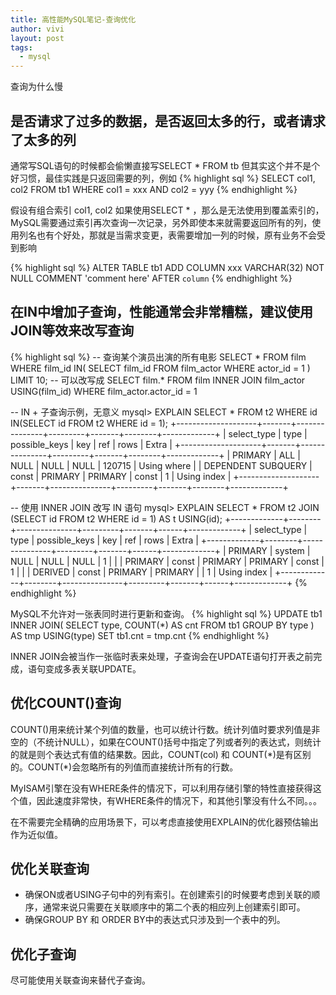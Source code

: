 ```yaml
---
title: 高性能MySQL笔记-查询优化
author: vivi
layout: post
tags:
  - mysql
---
```

查询为什么慢

## 是否请求了过多的数据，是否返回太多的行，或者请求了太多的列
通常写SQL语句的时候都会偷懒直接写SELECT * FROM tb 但其实这个并不是个好习惯，最佳实践是只返回需要的列，例如
{% highlight sql %}
SELECT col1, col2 FROM tb1 WHERE col1 = xxx AND col2 = yyy
{% endhighlight %}

假设有组合索引 col1, col2 如果使用SELECT * ，那么是无法使用到覆盖索引的，MySQL需要通过索引再次查询一次记录，另外即使本来就需要返回所有的列，使用列名也有个好处，那就是当需求变更，表需要增加一列的时候，原有业务不会受到影响

{% highlight sql %}
ALTER TABLE tb1 ADD COLUMN xxx VARCHAR(32) NOT NULL COMMENT 'comment here' AFTER `column`
{% endhighlight %}

## 在IN中增加子查询，性能通常会非常糟糕，建议使用JOIN等效来改写查询
{% highlight sql %}
-- 查询某个演员出演的所有电影
SELECT * FROM film WHERE film_id IN(
    SELECT film_id FROM film_actor WHERE actor_id = 1
) LIMIT 10;
-- 可以改写成
SELECT film.* FROM film INNER JOIN film_actor USING(film_id) WHERE film_actor.actor_id = 1


-- IN + 子查询示例，无意义
mysql> EXPLAIN SELECT * FROM t2 WHERE id IN(SELECT id FROM t2 WHERE id = 1);
+--------------------+-------+---------------+---------+-------+--------+-------------+
| select_type        | type  | possible_keys | key     | ref   | rows   | Extra       |
+--------------------+-------+---------------+---------+-------+--------+-------------+
| PRIMARY            | ALL   | NULL          | NULL    | NULL  | 120715 | Using where |
| DEPENDENT SUBQUERY | const | PRIMARY       | PRIMARY | const |      1 | Using index |
+--------------------+-------+---------------+---------+-------+--------+-------------+

-- 使用 INNER JOIN 改写 IN 语句
mysql> EXPLAIN SELECT * FROM t2 JOIN (SELECT id FROM t2 WHERE id = 1) AS t USING(id);
+-------------+--------+---------------+---------+-------+------+-------------+
| select_type | type   | possible_keys | key     | ref   | rows | Extra       |
+-------------+--------+---------------+---------+-------+------+-------------+
| PRIMARY     | system | NULL          | NULL    | NULL  |    1 |             |
| PRIMARY     | const  | PRIMARY       | PRIMARY | const |    1 |             |
| DERIVED     | const  | PRIMARY       | PRIMARY |       |    1 | Using index |
+-------------+--------+---------------+---------+-------+------+-------------+
{% endhighlight %}

MySQL不允许对一张表同时进行更新和查询。
{% highlight sql %}
UPDATE tb1 INNER JOIN(
    SELECT type, COUNT(*) AS cnt FROM tb1 GROUP BY type
) AS tmp USING(type)
SET tb1.cnt = tmp.cnt
{% endhighlight %}

INNER JOIN会被当作一张临时表来处理，子查询会在UPDATE语句打开表之前完成，语句变成多表关联UPDATE。

## 优化COUNT()查询
COUNT()用来统计某个列值的数量，也可以统计行数。统计列值时要求列值是非空的（不统计NULL），如果在COUNT()括号中指定了列或者列的表达式，则统计的就是则个表达式有值的结果数。因此，COUNT(col) 和 COUNT(\*)是有区别的。COUNT(\*)会忽略所有的列值而直接统计所有的行数。

MyISAM引擎在没有WHERE条件的情况下，可以利用存储引擎的特性直接获得这个值，因此速度非常快，有WHERE条件的情况下，和其他引擎没有什么不同。。。

在不需要完全精确的应用场景下，可以考虑直接使用EXPLAIN的优化器预估输出作为近似值。

## 优化关联查询

- 确保ON或者USING子句中的列有索引。在创建索引的时候要考虑到关联的顺序，通常来说只需要在关联顺序中的第二个表的相应列上创建索引即可。
- 确保GROUP BY 和 ORDER BY中的表达式只涉及到一个表中的列。

## 优化子查询

尽可能使用关联查询来替代子查询。


